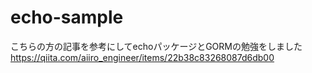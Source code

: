 # echo-sample
こちらの方の記事を参考にしてechoパッケージとGORMの勉強をしました
https://qiita.com/aiiro_engineer/items/22b38c83268087d6db00
